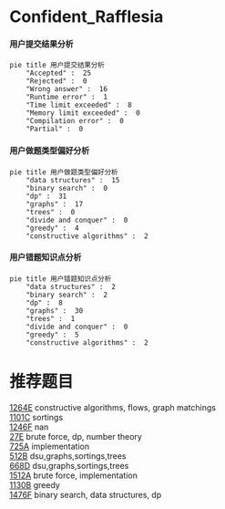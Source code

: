 # Confident_Rafflesia

<!-- tabs:start -->



#### **用户提交结果分析**

```mermaid
pie title 用户提交结果分析
    "Accepted" :  25
    "Rejected" :  0
    "Wrong answer" :  16
    "Runtime error" :  1
    "Time limit exceeded" :  8
    "Memory limit exceeded" :  0
    "Compilation error" :  0
    "Partial" :  0
```

#### **用户做题类型偏好分析**

```mermaid
pie title 用户做题类型偏好分析
    "data structures" :  15
    "binary search" :  0
    "dp" :  31
    "graphs" :  17
    "trees" :  0
    "divide and conquer" :  0
    "greedy" :  4
    "constructive algorithms" :  2
```
#### **用户错题知识点分析**

```mermaid
pie title 用户错题知识点分析
    "data structures" :  2
    "binary search" :  2
    "dp" :  8
    "graphs" :  30
    "trees" :  1
    "divide and conquer" :  0
    "greedy" :  5
    "constructive algorithms" :  2
```



<!-- tabs:end -->
# 推荐题目
[1264E](https://codeforces.com/contest/1264/problem/E)		constructive algorithms,
                        flows,
                        graph matchings		  
[1101C](https://codeforces.com/contest/1101/problem/C)		sortings		  
[1246F](https://codeforces.com/contest/1246/problem/F)		nan		  
[27E](https://codeforces.com/contest/27/problem/E)		brute force,
                        dp,
                        number theory		  
[725A](https://codeforces.com/contest/725/problem/A)		implementation		  
[512B](https://codeforces.com/contest/512/problem/B)		dsu,graphs,sortings,trees		  
[668D](https://codeforces.com/contest/668/problem/D)		dsu,graphs,sortings,trees		  
[1512A](https://codeforces.com/contest/1512/problem/A)		brute force,
                        implementation		  
[1130B](https://codeforces.com/contest/1130/problem/B)		greedy		  
[1476F](https://codeforces.com/contest/1476/problem/F)		binary search,
                        data structures,
                        dp		  
